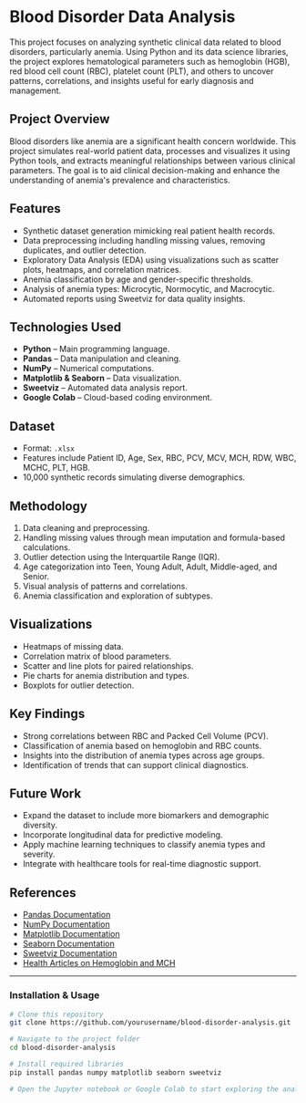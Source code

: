 # Blood Disorder Data Analysis

This project focuses on analyzing synthetic clinical data related to blood disorders, particularly anemia. Using Python and its data science libraries, the project explores hematological parameters such as hemoglobin (HGB), red blood cell count (RBC), platelet count (PLT), and others to uncover patterns, correlations, and insights useful for early diagnosis and management.

## Project Overview

Blood disorders like anemia are a significant health concern worldwide. This project simulates real-world patient data, processes and visualizes it using Python tools, and extracts meaningful relationships between various clinical parameters. The goal is to aid clinical decision-making and enhance the understanding of anemia's prevalence and characteristics.

## Features

- Synthetic dataset generation mimicking real patient health records.
- Data preprocessing including handling missing values, removing duplicates, and outlier detection.
- Exploratory Data Analysis (EDA) using visualizations such as scatter plots, heatmaps, and correlation matrices.
- Anemia classification by age and gender-specific thresholds.
- Analysis of anemia types: Microcytic, Normocytic, and Macrocytic.
- Automated reports using Sweetviz for data quality insights.

## Technologies Used

- **Python** – Main programming language.
- **Pandas** – Data manipulation and cleaning.
- **NumPy** – Numerical computations.
- **Matplotlib & Seaborn** – Data visualization.
- **Sweetviz** – Automated data analysis report.
- **Google Colab** – Cloud-based coding environment.

## Dataset

- Format: `.xlsx`
- Features include Patient ID, Age, Sex, RBC, PCV, MCV, MCH, RDW, WBC, MCHC, PLT, HGB.
- 10,000 synthetic records simulating diverse demographics.

## Methodology

1. Data cleaning and preprocessing.
2. Handling missing values through mean imputation and formula-based calculations.
3. Outlier detection using the Interquartile Range (IQR).
4. Age categorization into Teen, Young Adult, Adult, Middle-aged, and Senior.
5. Visual analysis of patterns and correlations.
6. Anemia classification and exploration of subtypes.

## Visualizations

- Heatmaps of missing data.
- Correlation matrix of blood parameters.
- Scatter and line plots for paired relationships.
- Pie charts for anemia distribution and types.
- Boxplots for outlier detection.

## Key Findings

- Strong correlations between RBC and Packed Cell Volume (PCV).
- Classification of anemia based on hemoglobin and RBC counts.
- Insights into the distribution of anemia types across age groups.
- Identification of trends that can support clinical diagnostics.

## Future Work

- Expand the dataset to include more biomarkers and demographic diversity.
- Incorporate longitudinal data for predictive modeling.
- Apply machine learning techniques to classify anemia types and severity.
- Integrate with healthcare tools for real-time diagnostic support.

## References

- [Pandas Documentation](https://pandas.pydata.org/)
- [NumPy Documentation](https://numpy.org/)
- [Matplotlib Documentation](https://matplotlib.org/)
- [Seaborn Documentation](https://seaborn.pydata.org/)
- [Sweetviz Documentation](https://github.com/fbdesignpro/sweetviz)
- [Health Articles on Hemoglobin and MCH](https://www.healthline.com/health/mch)

---

### Installation & Usage

```bash
# Clone this repository
git clone https://github.com/yourusername/blood-disorder-analysis.git

# Navigate to the project folder
cd blood-disorder-analysis

# Install required libraries
pip install pandas numpy matplotlib seaborn sweetviz

# Open the Jupyter notebook or Google Colab to start exploring the analysis
